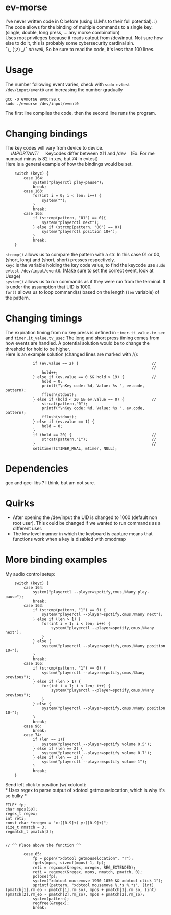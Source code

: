 # ev-morse
I've never written code in C before (using LLM's to their full potential). :) <br>
The code allows for the binding of multiple commands to a single key. (single, double, long press, ... any morse combination)<br>
Uses root privileges because it reads output from /dev/input. Not sure how else to do it, this is probably some cybersecurity cardinal sin. <br>
¯\\_ (ツ) _/¯ <i>oh well</i>, So be sure to read the code, it's less than 100 lines.

# Usage
The number following event varies, check with `sudo evtest /dev/input/event0` and increasing the number gradually
```
gcc -o evmorse evmorse.c
sudo ./evmorse /dev/input/event0
```
The first line compiles the code, then the second line runs the program.

# Changing bindings
The key codes will vary from device to device.<br>
&emsp; *IMPORTANT!* &emsp; Keycodes differ between X11 and /dev &ensp; (Ex. For me numpad minus is 82 in xev, but 74 in evtest)<br>
Here is a general example of how the bindings would be set. <br>
```
    switch (keyc) {
        case 164:
            system("playerctl play-pause");
            break;
        case 163:
            for(int i = 0; i < len; i++) {
                system("");
            }
            break;
        case 165:
            if (strcmp(pattern, "01") == 0){
                system("playerctl next");
            } else if (strcmp(pattern, "00") == 0){
                system("playerctl position 10+");
            }
            break;
    }
```
`strcmp()` allows us to compare the pattern with a str. In this case 01 or 00, (short, long) and (short, short) presses respectively. <br>
`keyc` is the variable holding the key code value, to find the keycode use `sudo evtest /dev/input/event0`. (Make sure to set the correct event, look at Usage) <br>
`system()` allows us to run commands as if they were run from the terminal. It is under the assumption that UID is 1000. <br>
`for()` allows us to loop command(s) based on the length (`len` variable) of the pattern.

# Changing timings
The expiration timing from no key press is defined in `timer.it_value.tv_sec` and `timer.it_value.tv_usec`
The long and short press timing comes from how events are handled. A potential solution would be to change the threshold for hold to be higher. <br>
Here is an example solution (changed lines are marked with //):
```
            if (ev.value == 2) {                                //
                                                                //
                hold++;
            } else if (ev.value == 0 && hold > 19) {            //
                hold = 0;
                printf("\nKey code: %d, Value: %s ", ev.code, pattern);
                fflush(stdout);
            } else if (hold < 20 && ev.value == 0) {            //
                strcat(pattern,"0");
                printf("\nKey code: %d, Value: %s ", ev.code, pattern);
                fflush(stdout);
            } else if (ev.value == 1) {
                hold = 0;
            }
            if (hold == 20) {                                   //
                strcat(pattern,"1");                            //
            }                                                   //
            setitimer(ITIMER_REAL, &timer, NULL);
```
# Dependencies
gcc and gcc-libs ? I think, but am not sure.

# Quirks
- After opening the /dev/input the UID is changed to 1000 (default non root user). This could be changed if we wanted to run commands as a different user.
- The low level manner in which the keyboard is capture means that functions work when a key is disabled with xmodmap

# More binding examples
My audio control setup:
```
    switch (keyc) {
        case 164:
            system("playerctl --player=spotify,cmus,%%any play-pause");
            break;
        case 163:
            if (strcmp(pattern, "1") == 0) {
                system("playerctl --player=spotify,cmus,%%any next");
            } else if (len > 1) {
                for(int i = 1; i < len; i++) {
                    system("playerctl --player=spotify,cmus,%%any next");
                } 
            } else {
                system("playerctl --player=spotify,cmus,%%any position 10+");
            }
            break;
        case 165:
            if (strcmp(pattern, "1") == 0) {
                system("playerctl --player=spotify,cmus,%%any previous");
            } else if (len > 1) {
                for(int i = 1; i < len; i++) {
                    system("playerctl --player=spotify,cmus,%%any previous");
                } 
            } else {
                system("playerctl --player=spotify,cmus,%%any position 10-");
            }
            break;
        case 96:
            break;
        case 74:
            if (len == 1){
                system("playerctl --player=spotify volume 0.5");
            } else if (len == 2) {
                system("playerctl --player=spotify volume 0.7");
            } else if (len == 3) {
                system("playerctl --player=spotify volume 1");
            }
            break;
    }
```
Send left click to position (w/ xdotool): <br>
\* Uses regex to parse output of xdotool getmouselocation, which is why it's so bulky *
```
FILE* fp;
char mpos[50];
regex_t regex;
int reti;
const char *mregex = "x:([0-9]+) y:([0-9]+)";
size_t nmatch = 3;
regmatch_t pmatch[3];


// ^^ Place above the function ^^

        case 65:
            fp = popen("xdotool getmouselocation", "r");
            fgets(mpos, sizeof(mpos)-1, fp);
            reti = regcomp(&regex, mregex, REG_EXTENDED);
            reti = regexec(&regex, mpos, nmatch, pmatch, 0);
            pclose(fp);
            system("xdotool mousemove 1900 1050 && xdotool click 1");
            sprintf(pattern, "xdotool mousemove %.*s %.*s", (int)(pmatch[1].rm_eo - pmatch[1].rm_so), mpos + pmatch[1].rm_so, (int)(pmatch[2].rm_eo - pmatch[2].rm_so), mpos + pmatch[2].rm_so);
            system(pattern);
            regfree(&regex);
            break;
```
